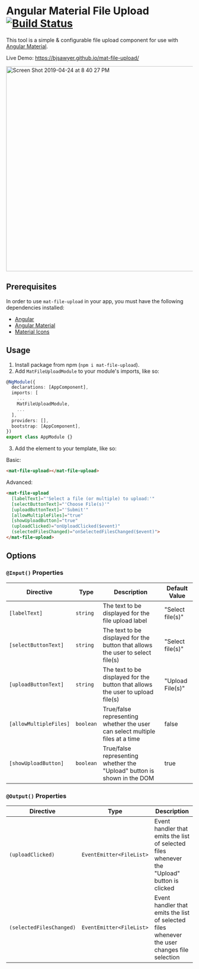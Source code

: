 # Angular Material File Upload [![Build Status](https://travis-ci.org/bjsawyer/mat-file-upload.svg?branch=master)](https://travis-ci.org/bjsawyer/mat-file-upload)

This tool is a simple & configurable file upload component for use with [Angular Material](https://material.angular.io/).

Live Demo: https://bjsawyer.github.io/mat-file-upload/

<img width="552" alt="Screen Shot 2019-04-24 at 8 40 27 PM" src="https://user-images.githubusercontent.com/8974594/56702301-472f7000-66d1-11e9-9480-1e5145ce7dde.png">

## Prerequisites

In order to use `mat-file-upload` in your app, you must have the following dependencies installed:

- [Angular](https://angular.io/)
- [Angular Material](https://material.angular.io/)
- [Material Icons](https://material.angular.io/guide/getting-started#step-6-optional-add-material-icons)

## Usage

1. Install package from npm (`npm i mat-file-upload`).
2. Add `MatFileUploadModule` to your module's imports, like so:

```typescript
@NgModule({
  declarations: [AppComponent],
  imports: [
    ...
    MatFileUploadModule,
    ...
  ],
  providers: [],
  bootstrap: [AppComponent],
})
export class AppModule {}
```

3. Add the element to your template, like so:

Basic:

<!-- prettier-ignore -->
```html
<mat-file-upload></mat-file-upload>
```

Advanced:

<!-- prettier-ignore -->
```html
<mat-file-upload
  [labelText]="'Select a file (or multiple) to upload:'"
  [selectButtonText]="'Choose File(s)'"
  [uploadButtonText]="'Submit'"
  [allowMultipleFiles]="true"
  [showUploadButton]="true"
  (uploadClicked)="onUploadClicked($event)"
  (selectedFilesChanged)="onSelectedFilesChanged($event)">
</mat-file-upload>
```

## Options

### `@Input()` Properties

| Directive              | Type      | Description                                                                    | Default Value    |
| ---------------------- | --------- | ------------------------------------------------------------------------------ | ---------------- |
| `[labelText]`          | `string`  | The text to be displayed for the file upload label                             | "Select file(s)" |
| `[selectButtonText]`   | `string`  | The text to be displayed for the button that allows the user to select file(s) | "Select file(s)" |
| `[uploadButtonText]`   | `string`  | The text to be displayed for the button that allows the user to upload file(s) | "Upload File(s)" |
| `[allowMultipleFiles]` | `boolean` | True/false representing whether the user can select multiple files at a time   | false            |
| `[showUploadButton]`   | `boolean` | True/false representing whether the "Upload" button is shown in the DOM        | true             |

### `@Output()` Properties

| Directive                | Type                     | Description                                                                                  |
| ------------------------ | ------------------------ | -------------------------------------------------------------------------------------------- |
| `(uploadClicked)`        | `EventEmitter<FileList>` | Event handler that emits the list of selected files whenever the "Upload" button is clicked  |
| `(selectedFilesChanged)` | `EventEmitter<FileList>` | Event handler that emits the list of selected files whenever the user changes file selection |
